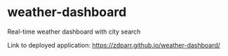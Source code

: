 # weather-dashboard

Real-time weather dashboard with city search

Link to deployed application:
https://zdparr.github.io/weather-dashboard/
